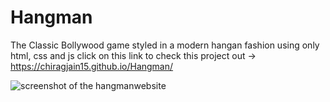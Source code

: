 # Hangman

The Classic Bollywood game styled in a modern hangan fashion using only html, css and js
click on this link to check this project out -> https://chiragjain15.github.io/Hangman/

![screenshot of the hangmanwebsite](./img/hangman.png)
